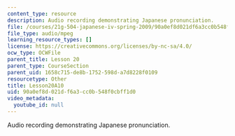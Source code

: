 ```yaml
---
content_type: resource
description: Audio recording demonstrating Japanese pronunciation.
file: /courses/21g-504-japanese-iv-spring-2009/90a0ef8d021df6a3cc0b548f0cbff1d0_Lesson20A10.mp3
file_type: audio/mpeg
learning_resource_types: []
license: https://creativecommons.org/licenses/by-nc-sa/4.0/
ocw_type: OCWFile
parent_title: Lesson 20
parent_type: CourseSection
parent_uid: 1658c715-de8b-1752-598d-a7d8228f0109
resourcetype: Other
title: Lesson20A10
uid: 90a0ef8d-021d-f6a3-cc0b-548f0cbff1d0
video_metadata:
  youtube_id: null
---
```

Audio recording demonstrating Japanese pronunciation.